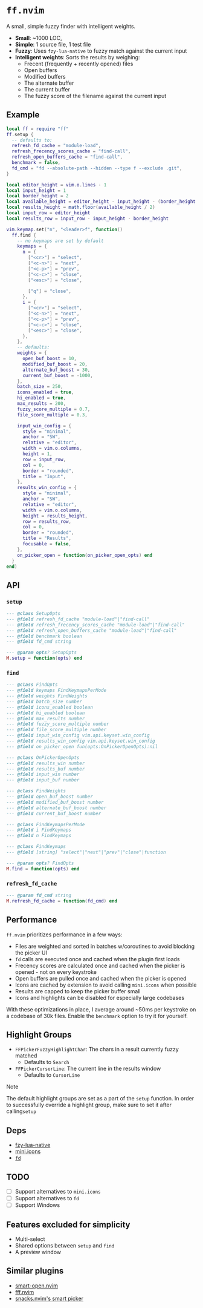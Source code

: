 # `ff.nvim`

A small, simple fuzzy finder with intelligent weights.

- **Small**: ~1000 LOC,
- **Simple**: 1 source file, 1 test file
- **Fuzzy**: Uses `fzy-lua-native` to fuzzy match against the current input
- **Intelligent weights**: Sorts the results by weighing:
    - Frecent (frequently + recently opened) files
    - Open buffers
    - Modified buffers
    - The alternate buffer
    - The current buffer
    - The fuzzy score of the filename against the current input

## Example
```lua
local ff = require "ff"
ff.setup {
  -- defaults to:
  refresh_fd_cache = "module-load",
  refresh_frecency_scores_cache = "find-call",
  refresh_open_buffers_cache = "find-call",
  benchmark = false,
  fd_cmd = "fd --absolute-path --hidden --type f --exclude .git",
}

local editor_height = vim.o.lines - 1
local input_height = 1
local border_height = 2
local available_height = editor_height - input_height - (border_height * 3)
local results_height = math.floor(available_height / 2)
local input_row = editor_height
local results_row = input_row - input_height - border_height

vim.keymap.set("n", "<leader>f", function()
  ff.find {
    -- no keymaps are set by default
    keymaps = {
      n = {
        ["<cr>"] = "select",
        ["<c-n>"] = "next",
        ["<c-p>"] = "prev",
        ["<c-c>"] = "close",
        ["<esc>"] = "close",

        ["q"] = "close",
      },
      i = {
        ["<cr>"] = "select",
        ["<c-n>"] = "next",
        ["<c-p>"] = "prev",
        ["<c-c>"] = "close",
        ["<esc>"] = "close",
      },
    },
    -- defaults:
    weights = {
      open_buf_boost = 10,
      modified_buf_boost = 20,
      alternate_buf_boost = 30,
      current_buf_boost = -1000,
    },
    batch_size = 250,
    icons_enabled = true,
    hi_enabled = true,
    max_results = 200,
    fuzzy_score_multiple = 0.7,
    file_score_multiple = 0.3,

    input_win_config = {
      style = "minimal",
      anchor = "SW",
      relative = "editor",
      width = vim.o.columns,
      height = 1,
      row = input_row,
      col = 0,
      border = "rounded",
      title = "Input",
    },
    results_win_config = {
      style = "minimal",
      anchor = "SW",
      relative = "editor",
      width = vim.o.columns,
      height = results_height,
      row = results_row,
      col = 0,
      border = "rounded",
      title = "Results",
      focusable = false,
    },
    on_picker_open = function(on_picker_open_opts) end
  }
end)
```

## API

### `setup`
```lua 
--- @class SetupOpts
--- @field refresh_fd_cache "module-load"|"find-call"
--- @field refresh_frecency_scores_cache "module-load"|"find-call"
--- @field refresh_open_buffers_cache "module-load"|"find-call"
--- @field benchmark boolean
--- @field fd_cmd string

--- @param opts? SetupOpts
M.setup = function(opts) end
```

### `find`
```lua 
--- @class FindOpts
--- @field keymaps FindKeymapsPerMode
--- @field weights FindWeights
--- @field batch_size number
--- @field icons_enabled boolean
--- @field hi_enabled boolean
--- @field max_results number
--- @field fuzzy_score_multiple number
--- @field file_score_multiple number
--- @field input_win_config vim.api.keyset.win_config
--- @field results_win_config vim.api.keyset.win_config
--- @field on_picker_open fun(opts:OnPickerOpenOpts):nil

--- @class OnPickerOpenOpts
--- @field results_win number
--- @field results_buf number
--- @field input_win number
--- @field input_buf number

--- @class FindWeights
--- @field open_buf_boost number
--- @field modified_buf_boost number
--- @field alternate_buf_boost number
--- @field current_buf_boost number

--- @class FindKeymapsPerMode
--- @field i FindKeymaps
--- @field n FindKeymaps

--- @class FindKeymaps
--- @field [string] "select"|"next"|"prev"|"close"|function

--- @param opts? FindOpts
M.find = function(opts) end
```

### `refresh_fd_cache`
```lua
--- @param fd_cmd string
M.refresh_fd_cache = function(fd_cmd) end
```

## Performance
`ff.nvim` prioritizes performance in a few ways:

- Files are weighted and sorted in batches w/coroutines to avoid blocking the picker UI
- `fd` calls are executed once and cached when the plugin first loads
- Frecency scores are calculated once and cached when the picker is opened - not on every keystroke
- Open buffers are pulled once and cached when the picker is opened
- Icons are cached by extension to avoid calling `mini.icons` when possible
- Results are capped to keep the picker buffer small
- Icons and highlights can be disabled for especially large codebases

With these optimizations in place, I average around ~50ms per keystroke on a codebase of 30k files. Enable the `benchmark` option to try it for yourself.

## Highlight Groups
- `FFPickerFuzzyHighlightChar`: The chars in a result currently fuzzy matched
  - Defaults to `Search`
- `FFPickerCursorLine`: The current line in the results window
  - Defaults to `CursorLine`

> [!NOTE]
> The default highlight groups are set as a part of the `setup` function. In order to successfully override a highlight group, make sure to set it
after calling`setup`

## Deps
- [fzy-lua-native](https://github.com/romgrk/fzy-lua-native)
- [mini.icons](https://github.com/echasnovski/mini.icons)
- [`fd`](https://github.com/sharkdp/fd)

## TODO
- [ ] Support alternatives to `mini.icons`
- [ ] Support alternatives to `fd`
- [ ] Support Windows

## Features excluded for simplicity
- Multi-select
- Shared options between `setup` and `find`
- A preview window

## Similar plugins
- [smart-open.nvim](https://github.com/danielfalk/smart-open.nvim)
- [fff.nvim](https://github.com/dmtrKovalenko/fff.nvim)
- [snacks.nvim's smart picker](https://github.com/folke/snacks.nvim/blob/main/docs/picker.md#smart)
